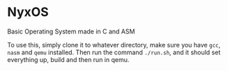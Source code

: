 # NyxOS
Basic Operating System made in C and ASM

To use this, simply clone it to whatever directory, make sure you have `gcc`, `nasm` and `qemu` installed.
Then run the command `./run.sh`, and it should set everything up, build and then run in qemu.